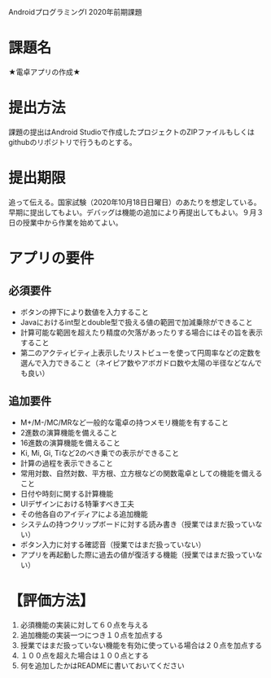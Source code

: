 AndroidプログラミングⅠ 2020年前期課題 

# 課題名 

★電卓アプリの作成★ 

# 提出方法 

課題の提出はAndroid Studioで作成したプロジェクトのZIPファイルもしくはgithubのリポジトリで行うものとする。 

# 提出期限 

追って伝える。国家試験（2020年10月18日日曜日）のあたりを想定している。早期に提出してもよい。デバッグは機能の追加により再提出してもよい。９月３日の授業中から作業を始めてよい。 

# アプリの要件 

## 必須要件 

* ボタンの押下により数値を入力すること 
* Javaにおけるint型とdouble型で扱える値の範囲で加減乗除ができること 
* 計算可能な範囲を超えたり精度の欠落があったりする場合にはその旨を表示すること 
* 第二のアクティビティ上表示したリストビューを使って円周率などの定数を選んで入力できること（ネイピア数やアボガドロ数や太陽の半径などなんでも良い） 

## 追加要件 

* M+/M-/MC/MRなど一般的な電卓の持つメモリ機能を有すること 
* 2進数の演算機能を備えること 
* 16進数の演算機能を備えること 
* Ki, Mi, Gi, Tiなど2のべき乗での表示ができること 
* 計算の過程を表示できること 
* 常用対数、自然対数、平方根、立方根などの関数電卓としての機能を備えること 
* 日付や時刻に関する計算機能 
* UIデザインにおける特筆すべき工夫 
* その他各自のアイディアによる追加機能 
* システムの持つクリップボードに対する読み書き（授業ではまだ扱っていない） 
* ボタン入力に対する確認音（授業ではまだ扱っていない） 
* アプリを再起動した際に過去の値が復活する機能（授業ではまだ扱っていない） 

# 【評価方法】 

1. 必須機能の実装に対して６０点を与える 
1. 追加機能の実装一つにつき１０点を加点する 
1. 授業ではまだ扱っていない機能を有効に使っている場合は２０点を加点する 
1. １００点を超えた場合は１００点とする 
1. 何を追加したかはREADMEに書いておいてください 
